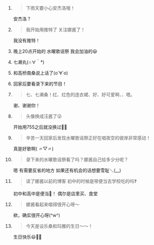 1. > 下雨天要小心安杰洛哦！

   安杰洛？

2. > 我开始用推特了 关注娜酱了！

   我没有推特！

3. 晚上20点开始的 水曜歌谣祭 我会加油的😃

4. 七濑丸(∩∀｀*)

5. 和高桥南桑说上话了(о´∀`о)

6. 回家后要看录下来的节目！

7. > 七、七濑桑！红、红色的连衣裙、好、好可爱啊、、嗯。

   谢、谢谢你！

8. > 头像换成汪酱了😜

   开始用755之后就没换过🎈🎈

9. > 辛苦一天回家后发现水曜歌谣祭正好在唱夜空的彼岸非常感动！

   真是好歌啊( 〃▽〃)

10. > 录下来的水曜歌谣祭看了吗？娜酱自己给多少分呢？

    嗯 有需要反省的地方 如果还有机会的话想要雪耻＼(__)

11. > 读了娜酱以前的博客 初中的时候是带便当去学校吃的吗❓

    初中和高中是便当🍱！ 偶尔是店里买、食堂

12. > 娜酱看起来唱得很开心呀〜

    欸，确实很开心呀(^w^)

13. > 今天是设乐桑和玛雅的生日〜〜！

    生日快乐😃🎊✨